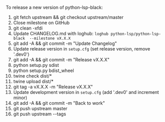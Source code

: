 To release a new version of python-lsp-black:
1. git fetch upstream && git checkout upstream/master
2. Close milestone on GitHub
3. git clean -xfdi
4. Update CHANGELOG.md with loghub: `loghub python-lsp/python-lsp-black  --milestone vX.X.X`
5. git add -A && git commit -m "Update Changelog"
6. Update release version in ``setup.cfg`` (set release version, remove '.dev0')
7. git add -A && git commit -m "Release vX.X.X"
8. python setup.py sdist
9. python setup.py bdist_wheel
10. twine check dist/*
11. twine upload dist/*
12. git tag -a vX.X.X -m "Release vX.X.X"
13. Update development version in ``setup.cfg`` (add '.dev0' and increment minor)
14. git add -A && git commit -m "Back to work"
15. git push upstream master
16. git push upstream --tags
